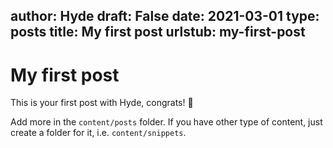 author: Hyde
draft: False
date: 2021-03-01
type: posts
title: My first post
urlstub: my-first-post
---
# My first post

This is your first post with Hyde, congrats! 🚀

Add more in the `content/posts` folder. If you have other type of content, just create a folder for it, i.e. `content/snippets`.

